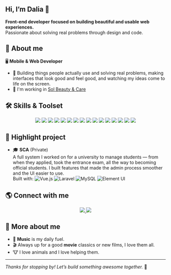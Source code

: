## Hi, I’m Dalia 👋

**Front-end developer focused on building beautiful and usable web experiences.**  
Passionate about solving real problems through design and code.

## 💼 About me

🖥️ **Mobile & Web Developer**  
- 📍 Building things people actually use and solving real problems, making interfaces that look good and feel good, and watching my ideas come to life on the screen.
- 📍 I'm working in <a href="https://solbeautyandcare.com">Sol Beauty & Care</a>

## 🛠️ Skills & Toolset

<p align="center">
  <img src="https://img.shields.io/badge/-JavaScript-F7DF1E?style=flat&logo=javascript&logoColor=black"/>
  <img src="https://img.shields.io/badge/-CSS-1572B6?style=flat&logo=css3"/>
  <img src="https://img.shields.io/badge/-Tailwind-38B2AC?style=flat&logo=tailwind-css&logoColor=white"/>
  <img src="https://img.shields.io/badge/-Vue.js-4FC08D?style=flat&logo=vue.js&logoColor=white"/>
  <img src="https://img.shields.io/badge/-Laravel-FF2D20?style=flat&logo=laravel&logoColor=white"/>
  <img src="https://img.shields.io/badge/-Flutter-02569B?style=flat&logo=flutter&logoColor=white"/>
  <img src="https://img.shields.io/badge/-Dart-0175C2?style=flat&logo=dart&logoColor=white"/>
  <img src="https://img.shields.io/badge/-MySQL-4479A1?style=flat&logo=mysql&logoColor=white"/>
  <img src="https://img.shields.io/badge/-Shopify-7AB55C?style=flat&logo=shopify&logoColor=white"/>
  <img src="https://img.shields.io/badge/-Liquid-8A4D76?style=flat"/>
  <img src="https://img.shields.io/badge/-Docker-2496ED?style=flat&logo=docker&logoColor=white"/>
  <img src="https://img.shields.io/badge/-C%23-239120?style=flat&logo=c-sharp&logoColor=white"/>
  <img src="https://img.shields.io/badge/-GitHub-181717?style=flat&logo=github"/>
  <img src="https://img.shields.io/badge/-Git-F05032?style=flat&logo=git&logoColor=white"/>
  <img src="https://img.shields.io/badge/-GitLab-FC6D26?style=flat&logo=gitlab&logoColor=white"/>
  <img src="https://img.shields.io/badge/-Element%20UI-409EFF?style=flat&logo=element&logoColor=white"/>
</p>

## 🚀 Highlight project

- 🎓 **SCA** (Private)  
A full system I worked on for a university to manage students — from when they applied, took the entrance exam, all the way to becoming official students. I built features that made the admin process smoother and the UI easier to use.  
Built with: ![Vue.js](https://img.shields.io/badge/-Vue.js-4FC08D?style=flat&logo=vue.js&logoColor=white) ![Laravel](https://img.shields.io/badge/-Laravel-FF2D20?style=flat&logo=laravel&logoColor=white) ![MySQL](https://img.shields.io/badge/-MySQL-4479A1?style=flat&logo=mysql&logoColor=white) ![Element UI](https://img.shields.io/badge/-Element%20UI-409EFF?style=flat&logo=element&logoColor=white)

## 🌎 Connect with me

<p align="center">
  <a href="https://www.linkedin.com/in/dalia-pinto/">
    <img src="https://img.shields.io/badge/-LinkedIn-0A66C2?style=flat&logo=linkedin&logoColor=white"/>
  </a>
  <a href="mailto:dalia.pinto2@gmail.com">
    <img src="https://img.shields.io/badge/-Gmail-D14836?style=flat&logo=gmail&logoColor=white"/>
  </a>
</p>

## 🎵 More about me

- 🎵 **Music** is my daily fuel.
- 🎬 Always up for a good **movie** classics or new films, I love them all.
- 🐮 I love animals and I love helping them.

---

_Thanks for stopping by! Let’s build something awesome together._ 🚀
